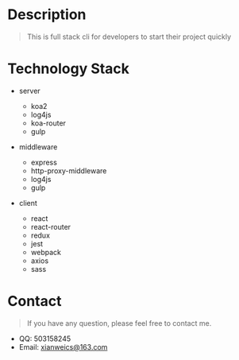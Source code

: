 # Description 
> This is full stack cli for developers to start their project quickly

# Technology Stack
- server
	- koa2
	- log4js
	- koa-router
	- gulp

- middleware
	- express
	- http-proxy-middleware
	- log4js
	- gulp

- client
	- react
	- react-router
	- redux
	- jest
	- webpack
	- axios
	- sass

# Contact
> If you have any question, please feel free to contact me.

- QQ: 503158245
- Email: xianweics@163.com